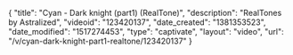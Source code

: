 {
    "title": "Cyan - Dark knight (part1) (RealTone)",
    "description": "RealTones by Astralized",
    "videoid": "123420137",
    "date_created": "1381353523",
    "date_modified": "1517274453",
    "type": "captivate",
    "layout": "video",
    "url": "\/v\/cyan-dark-knight-part1-realtone\/123420137"
}